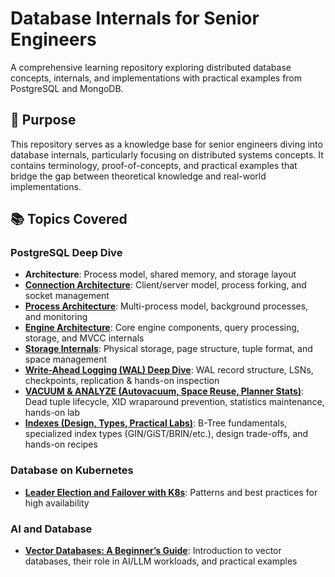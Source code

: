 # Database Internals for Senior Engineers

A comprehensive learning repository exploring distributed database concepts, internals, and implementations with practical examples from PostgreSQL and MongoDB.

## 🎯 Purpose

This repository serves as a knowledge base for senior engineers diving into database internals, particularly focusing on distributed systems concepts. It contains terminology, proof-of-concepts, and practical examples that bridge the gap between theoretical knowledge and real-world implementations.

## 📚 Topics Covered

### PostgreSQL Deep Dive
- **Architecture**: Process model, shared memory, and storage layout
- **[Connection Architecture](postgres/connection.md)**: Client/server model, process forking, and socket management
- **[Process Architecture](postgres/process.md)**: Multi-process model, background processes, and monitoring
- **[Engine Architecture](postgres/postgres-engine.md)**: Core engine components, query processing, storage, and MVCC internals
- **[Storage Internals](postgres/storage-internals.md)**: Physical storage, page structure, tuple format, and space management
- **[Write-Ahead Logging (WAL) Deep Dive](postgres/wal.md)**: WAL record structure, LSNs, checkpoints, replication & hands-on inspection
- **[VACUUM & ANALYZE (Autovacuum, Space Reuse, Planner Stats)](postgres/vacuum_and_analyze.md)**: Dead tuple lifecycle, XID wraparound prevention, statistics maintenance, hands-on lab
- **[Indexes (Design, Types, Practical Labs)](postgres/index.md)**: B-Tree fundamentals, specialized index types (GIN/GiST/BRIN/etc.), design trade-offs, and hands-on recipes


### Database on Kubernetes
- **[Leader Election and Failover with K8s](data-on-k8s/leader_election_and_failover_with_k8s.md)**: Patterns and best practices for high availability

### AI and Database
- **[Vector Databases: A Beginner’s Guide](ai_and_data/vector_database.md)**: Introduction to vector databases, their role in AI/LLM workloads, and practical examples

